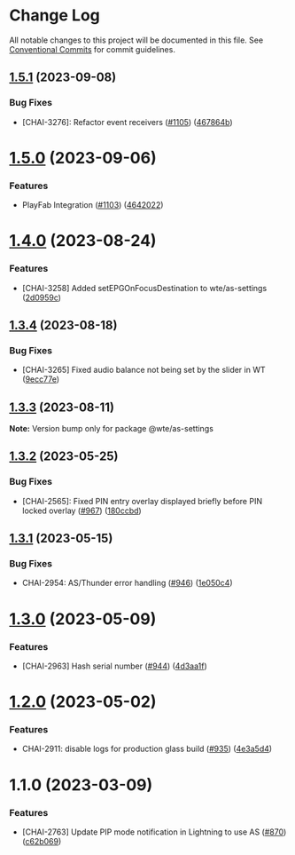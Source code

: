 # Change Log

All notable changes to this project will be documented in this file.
See [Conventional Commits](https://conventionalcommits.org) for commit guidelines.

## [1.5.1](https://github.com/sky-uk/wte-light/compare/@wte/as-settings@1.5.0...@wte/as-settings@1.5.1) (2023-09-08)

### Bug Fixes

- [CHAI-3276]: Refactor event receivers ([#1105](https://github.com/sky-uk/wte-light/issues/1105)) ([467864b](https://github.com/sky-uk/wte-light/commit/467864b5ca20d14bd4f225e967f5103f8c0a44c6))

# [1.5.0](https://github.com/sky-uk/wte-light/compare/@wte/as-settings@1.4.0...@wte/as-settings@1.5.0) (2023-09-06)

### Features

- PlayFab Integration ([#1103](https://github.com/sky-uk/wte-light/issues/1103)) ([4642022](https://github.com/sky-uk/wte-light/commit/46420225480bf967e87a5905616cd86d19dd6e56))

# [1.4.0](https://github.com/sky-uk/wte-light/compare/@wte/as-settings@1.3.4...@wte/as-settings@1.4.0) (2023-08-24)

### Features

- [CHAI-3258] Added setEPGOnFocusDestination to wte/as-settings ([2d0959c](https://github.com/sky-uk/wte-light/commit/2d0959c30a66365159f7396a12532e380044a731))

## [1.3.4](https://github.com/sky-uk/wte-light/compare/@wte/as-settings@1.3.3...@wte/as-settings@1.3.4) (2023-08-18)

### Bug Fixes

- [CHAI-3265] Fixed audio balance not being set by the slider in WT ([9ecc77e](https://github.com/sky-uk/wte-light/commit/9ecc77ed68707aa534029d49034d16324dfd39da))

## [1.3.3](https://github.com/sky-uk/wte-light/compare/@wte/as-settings@1.3.2...@wte/as-settings@1.3.3) (2023-08-11)

**Note:** Version bump only for package @wte/as-settings

## [1.3.2](https://github.com/sky-uk/wte-light/compare/@wte/as-settings@1.3.1...@wte/as-settings@1.3.2) (2023-05-25)

### Bug Fixes

- [CHAI-2565]: Fixed PIN entry overlay displayed briefly before PIN locked overlay ([#967](https://github.com/sky-uk/wte-light/issues/967)) ([180ccbd](https://github.com/sky-uk/wte-light/commit/180ccbd6dac1bced310ac6a0034d68ad0c3956d2))

## [1.3.1](https://github.com/sky-uk/wte-light/compare/@wte/as-settings@1.3.0...@wte/as-settings@1.3.1) (2023-05-15)

### Bug Fixes

- CHAI-2954: AS/Thunder error handling ([#946](https://github.com/sky-uk/wte-light/issues/946)) ([1e050c4](https://github.com/sky-uk/wte-light/commit/1e050c483c02b62d742e81989814dd39a10ae60a))

# [1.3.0](https://github.com/sky-uk/wte-light/compare/@wte/as-settings@1.2.0...@wte/as-settings@1.3.0) (2023-05-09)

### Features

- [CHAI-2963] Hash serial number ([#944](https://github.com/sky-uk/wte-light/issues/944)) ([4d3aa1f](https://github.com/sky-uk/wte-light/commit/4d3aa1f5dfa83d7c586ba24a067b857d769a7078))

# [1.2.0](https://github.com/sky-uk/wte-light/compare/@wte/as-settings@1.1.0...@wte/as-settings@1.2.0) (2023-05-02)

### Features

- CHAI-2911: disable logs for production glass build ([#935](https://github.com/sky-uk/wte-light/issues/935)) ([4e3a5d4](https://github.com/sky-uk/wte-light/commit/4e3a5d4034b95fd6795da917fd2f33d400823f21))

# 1.1.0 (2023-03-09)

### Features

- [CHAI-2763] Update PIP mode notification in Lightning to use AS ([#870](https://github.com/sky-uk/wte-light/issues/870)) ([c62b069](https://github.com/sky-uk/wte-light/commit/c62b0697a68c091cf550bc2df8a9aea231127391))
